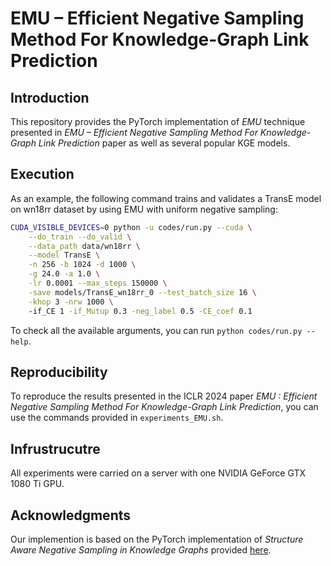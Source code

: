 # EMU – Efficient Negative Sampling Method For Knowledge-Graph Link Prediction

## Introduction

This repository provides the PyTorch implementation of _EMU_ technique presented in _EMU – Efficient Negative Sampling Method For Knowledge-Graph Link Prediction_ paper as well as several popular KGE models.

## Execution

As an example, the following command trains and validates a TransE model on wn18rr dataset by using EMU with uniform negative sampling:

```bash
CUDA_VISIBLE_DEVICES=0 python -u codes/run.py --cuda \
    --do_train --do_valid \
    --data_path data/wn18rr \
    --model TransE \
    -n 256 -b 1024 -d 1000 \
    -g 24.0 -a 1.0 \
    -lr 0.0001 --max_steps 150000 \
    -save models/TransE_wn18rr_0 --test_batch_size 16 \
    -khop 3 -nrw 1000 \ 
    -if_CE 1 -if_Mutup 0.3 -neg_label 0.5 -CE_coef 0.1
```

To check all the available arguments, you can run `python codes/run.py --help`.

## Reproducibility

To reproduce the results presented in the ICLR 2024 paper _EMU : Efficient Negative Sampling Method For Knowledge-Graph Link Prediction_, you can use the commands provided in `experiments_EMU.sh`.

## Infrustrucutre

All experiments were carried on a server with one NVIDIA GeForce GTX 1080 Ti GPU.

## Acknowledgments

Our implemention is based on the PyTorch implementation of _Structure Aware Negative Sampling in Knowledge Graphs_ provided [here](https://github.com/kahrabian/SANS).
